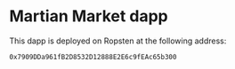 # Martian Market dapp

This dapp is deployed on Ropsten at the following address:

`0x7909DDa961fB2D8532D12888E2E6c9fEAc65b300`
